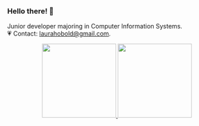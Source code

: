 ### Hello there! 🥰


Junior developer majoring in Computer Information Systems.<br/>
💗 Contact: laurahobold@gmail.com.<br/>

<div align="center">
  <a href="https://github.com/laurahobold">
  <img height="170em" src="https://github-readme-stats.vercel.app/api?username=laurahobold&show_icons=false&theme=tokyonight&include_all_commits=true&count_private=true"/>
  <img height="170em" src="https://github-readme-stats.vercel.app/api/top-langs/?username=laurahobold&layout=compact&langs_count=7&theme=tokyonight"/>
</div>
